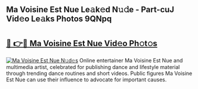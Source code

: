 ## Ma Voisine Est Nue Le𝚊k𝚎d N𝚞𝚍e - Part-cuJ Vid𝚎o Le𝚊ks Photos 9QNpq

# <h2><a href="http://fb6m02.evod.top/?m=Ma+Voisine+Est+Nue">🔗 👉🔴 Ma Voisine Est Nue Vid𝚎o Ph𝚘t𝚘s</a></h2>

[![Ma Voisine Est Nue N𝚞d𝚎s](https://i.imgur.com/8V9OHl7.gif)](http://fb6m02.evod.top/?m=Ma+Voisine+Est+Nue)
Online entertainer Ma Voisine Est Nue and multimedia artist, celebrated for publishing dance and lifestyle material through trending dance routines and short videos. Public figures Ma Voisine Est Nue can use their influence to advocate for important causes. 
